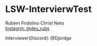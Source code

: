 # LSW-IntervierwTest
Rubem Fridolino Christ Neto<br>
<a href="https://www.instagram.com/dev_rubs/">Instagrm: @dev_rubs</a>

Interviewer(Discord): @Djordge
